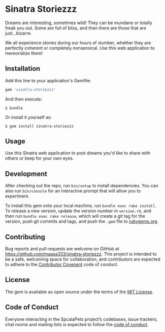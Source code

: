 # Sinatra Storiezzz

Dreams are interesting, sometimes wild!  They can be mundane or totally freak you out.  Some are full of bliss, and then there are those that are just...bizarre.

We all experience stories during our hours of slumber, whether they are perfectly coherent or completely nonsensical.  Use this web application to memorialize them!  

## Installation

Add this line to your application's Gemfile:

```ruby
gem 'sinatra-storiezzz'
```

And then execute:

    $ bundle

Or install it yourself as:

    $ gem install sinatra-storiezzz

## Usage

Use this Sinatra web application to post dreams you'd like to share with others or keep for your own eyes. 

## Development

After checking out the repo, run `bin/setup` to install dependencies. You can also run `bin/console` for an interactive prompt that will allow you to experiment.

To install this gem onto your local machine, run `bundle exec rake install`. To release a new version, update the version number in `version.rb`, and then run `bundle exec rake release`, which will create a git tag for the version, push git commits and tags, and push the `.gem` file to [rubygems.org](https://rubygems.org).

## Contributing

Bug reports and pull requests are welcome on GitHub at https://github.com/maasa333/sinatra-storiezzz. This project is intended to be a safe, welcoming space for collaboration, and contributors are expected to adhere to the [Contributor Covenant](http://contributor-covenant.org) code of conduct.

## License

The gem is available as open source under the terms of the [MIT License](https://opensource.org/licenses/MIT).

## Code of Conduct

Everyone interacting in the SpcalaPets project’s codebases, issue trackers, chat rooms and mailing lists is expected to follow the [code of conduct](https://github.com/[USERNAME]/spcala_pets/blob/master/CODE_OF_CONDUCT.md).